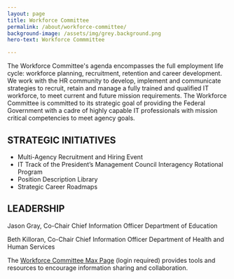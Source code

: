 ```yaml
---
layout: page
title: Workforce Committee
permalink: /about/workforce-committee/
background-image: /assets/img/grey.background.png
hero-text: Workforce Commmittee

---
```

The Workforce Committee's agenda encompasses the full employment life cycle: workforce planning, recruitment, retention and career development. We work with the HR community to develop, implement and communicate strategies to recruit, retain and manage a fully trained and qualified IT workforce, to meet current and future mission requirements. The Workforce Committee is committed to its strategic goal of providing the Federal Government with a cadre of highly capable IT professionals with mission critical competencies to meet agency goals.

## STRATEGIC INITIATIVES
* Multi-Agency Recruitment and Hiring Event
* IT Track of the President’s Management Council Interagency Rotational Program
* Position Description Library
* Strategic Career Roadmaps

## LEADERSHIP
Jason Gray, Co-Chair
Chief Information Officer
Department of Education

Beth Killoran, Co-Chair
Chief Information Officer
Department of Health and Human Services


The [Workforce Committee Max Page](https://community.max.gov/display/Egov/CIO+Council+Workforce+Committee) (login required) provides tools and resources to encourage information sharing and collaboration.
